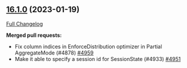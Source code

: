 <!---
  Licensed to the Apache Software Foundation (ASF) under one
  or more contributor license agreements.  See the NOTICE file
  distributed with this work for additional information
  regarding copyright ownership.  The ASF licenses this file
  to you under the Apache License, Version 2.0 (the
  "License"); you may not use this file except in compliance
  with the License.  You may obtain a copy of the License at

    http://www.apache.org/licenses/LICENSE-2.0

  Unless required by applicable law or agreed to in writing,
  software distributed under the License is distributed on an
  "AS IS" BASIS, WITHOUT WARRANTIES OR CONDITIONS OF ANY
  KIND, either express or implied.  See the License for the
  specific language governing permissions and limitations
  under the License.
-->

## [16.1.0](https://github.com/apache/datafusion/tree/16.1.0) (2023-01-19)

[Full Changelog](https://github.com/apache/datafusion/compare/16.1.0-rc1...16.0.0)

**Merged pull requests:**

- Fix column indices in EnforceDistribution optimizer in Partial AggregateMode \(\#4878\) [\#4959](https://github.com/apache/datafusion/pull/4959)
- Make it able to specify a session id for SessionState \(\#4933\) [\#4951](https://github.com/apache/datafusion/pull/4951)
